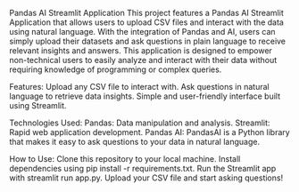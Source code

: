 Pandas AI Streamlit Application
This project features a Pandas AI Streamlit Application that allows users to upload CSV files and interact with the data using natural language. With the integration of Pandas and AI, users can simply upload their datasets and ask questions in plain language to receive relevant insights and answers. This application is designed to empower non-technical users to easily analyze and interact with their data without requiring knowledge of programming or complex queries.

Features:
Upload any CSV file to interact with.
Ask questions in natural language to retrieve data insights.
Simple and user-friendly interface built using Streamlit.

Technologies Used:
Pandas: Data manipulation and analysis.
Streamlit: Rapid web application development.
Pandas AI: PandasAI is a Python library that makes it easy to ask questions to your data in natural language.

How to Use:
Clone this repository to your local machine.
Install dependencies using pip install -r requirements.txt.
Run the Streamlit app with streamlit run app.py.
Upload your CSV file and start asking questions!

